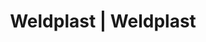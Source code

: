 ---
Link: "file:/Users/vinayakpatel/Downloads/www.weldplast.cz/eshop_products_compare/add/eshop-products-variant100"
product_name: "null"
product_id: "null"
title: "Weldplast | Weldplast"
product_desc: ""
product_specs: ""
product_downloads: ""
href: ""
accessories: ""
similar_products: ""
---